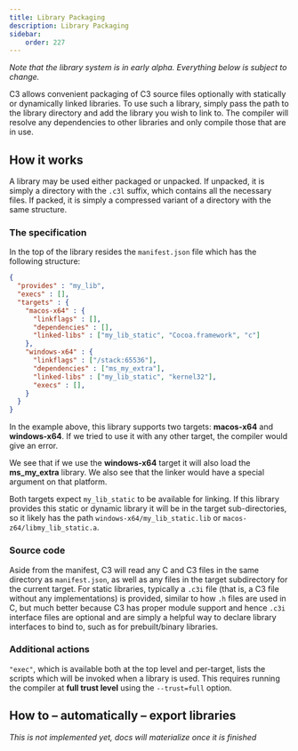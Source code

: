 ```yaml
---
title: Library Packaging
description: Library Packaging
sidebar:
    order: 227
---
```


*Note that the library system is in early alpha. Everything below is subject to change.*

C3 allows convenient packaging of C3 source files optionally with  statically or dynamically linked libraries.
To use such a library, simply pass the path to the library directory and add the library you wish to link to.
The compiler will resolve any dependencies to other libraries and only compile those that are in use.

## How it works

A library may be used either packaged or unpacked. If unpacked, it is simply a directory with the `.c3l` suffix, which contains all the necessary files. If packed, it is simply a compressed variant of a directory with the same structure.

### The specification

In the top of the library resides the `manifest.json` file which has the following structure:

```json
{
  "provides" : "my_lib",
  "execs" : [],
  "targets" : {
    "macos-x64" : {
      "linkflags" : [],
      "dependencies" : [],
      "linked-libs" : ["my_lib_static", "Cocoa.framework", "c"]
    },
    "windows-x64" : {
      "linkflags" : ["/stack:65536"],
      "dependencies" : ["ms_my_extra"],
      "linked-libs" : ["my_lib_static", "kernel32"],
      "execs" : [],
    }
  }
}
```

In the example above, this library supports two targets: **macos-x64** and **windows-x64**. If we tried to use it with any other target, the compiler would give an error.

We see that if we use the **windows-x64** target it will also load the **ms_my_extra** library. We also see that the linker would have a special argument on that platform.

Both targets expect `my_lib_static` to be available for linking. If this library provides this static or dynamic library it will be in the target sub-directories, so it likely has the path `windows-x64/my_lib_static.lib` or `macos-z64/libmy_lib_static.a`.

### Source code

Aside from the manifest, C3 will read any C and C3 files in the same directory as `manifest.json`, as well as any files in the target subdirectory for the current target. For static libraries, typically a `.c3i` file (that is, a C3 file without any implementations) is provided, similar to how `.h` files are used in C, but much better because C3 has proper module support and hence `.c3i` interface files are optional and are simply a helpful way to declare library interfaces to bind to, such as for prebuilt/binary libraries.

### Additional actions

`"exec"`, which is available both at the top level and per-target, lists the scripts which will be
invoked when a library is used. This requires running the compiler at **full trust level** using the 
`--trust=full` option.

## How to – automatically – export libraries

*This is not implemented yet, docs will materialize once it is finished*

